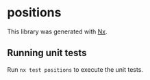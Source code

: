# positions

This library was generated with [Nx](https://nx.dev).

## Running unit tests

Run `nx test positions` to execute the unit tests.
